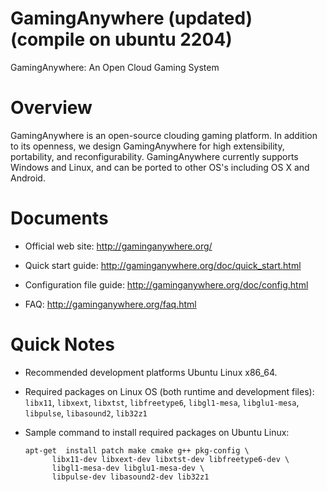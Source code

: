 GamingAnywhere (updated)(compile on ubuntu 2204)
==============

GamingAnywhere: An Open Cloud Gaming System

# Overview

GamingAnywhere is an open-source clouding gaming platform. In addition to its
openness, we design GamingAnywhere for high extensibility, portability, and
reconfigurability. GamingAnywhere currently supports Windows and Linux, and
can be ported to other OS's including OS X and Android.

# Documents

* Official web site: http://gaminganywhere.org/

* Quick start guide: http://gaminganywhere.org/doc/quick_start.html

* Configuration file guide: http://gaminganywhere.org/doc/config.html

* FAQ: http://gaminganywhere.org/faq.html

# Quick Notes

* Recommended development platforms Ubuntu Linux x86_64.

* Required packages on Linux OS (both runtime and development files):
```libx11```, ```libxext```, ```libxtst```, ```libfreetype6```,
```libgl1-mesa```, ```libglu1-mesa```, ```libpulse```,
```libasound2```, ```lib32z1```

* Sample command to install required packages on Ubuntu Linux:
  ```
  apt-get  install patch make cmake g++ pkg-config \
		libx11-dev libxext-dev libxtst-dev libfreetype6-dev \
		libgl1-mesa-dev libglu1-mesa-dev \
		libpulse-dev libasound2-dev lib32z1
  ```
